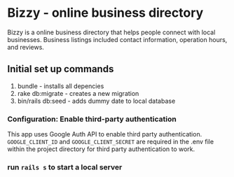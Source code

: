 # Bizzy - online business directory

Bizzy is a online business directory that helps people connect with local businesses. Business listings included contact information, operation hours, and reviews.

## Initial set up commands

1. bundle - installs all depencies
2. rake db:migrate - creates a new migration
3. bin/rails db:seed - adds dummy date to local database

### Configuration: Enable third-party authentication

This app uses Google Auth API to enable third party authentication. `GOOGLE_CLIENT_ID` and `GOOGLE_CLIENT_SECRET` are required in the .env file within the project directory for third party authentication to work.

### run `rails s` to start a local server

